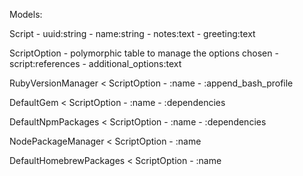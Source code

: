 Models:

Script
    - uuid:string
    - name:string
    - notes:text
    - greeting:text
    
ScriptOption - polymorphic table to manage the options chosen
    - script:references
    - additional_options:text
    
RubyVersionManager < ScriptOption
    - :name
    - :append_bash_profile
    
DefaultGem < ScriptOption
    - :name
    - :dependencies
    
DefaultNpmPackages < ScriptOption
    - :name
    - :dependencies
    
NodePackageManager < ScriptOption
    - :name
    
DefaultHomebrewPackages < ScriptOption
    - :name
 

